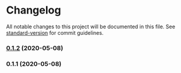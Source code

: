 # Changelog

All notable changes to this project will be documented in this file. See [standard-version](https://github.com/conventional-changelog/standard-version) for commit guidelines.

### [0.1.2](https://github.com/SoftwareBrothers/example-design-system/compare/v0.1.1...v0.1.2) (2020-05-08)

### 0.1.1 (2020-05-08)
